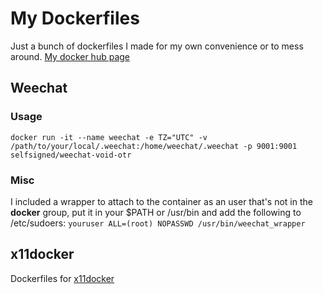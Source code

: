 # My Dockerfiles
Just a bunch of dockerfiles I made for my own convenience or to mess around.
[My docker hub page](https://hub.docker.com/u/selfsigned/)

## Weechat
### Usage
`docker run -it --name weechat -e TZ="UTC" -v /path/to/your/local/.weechat:/home/weechat/.weechat -p 9001:9001 selfsigned/weechat-void-otr`
### Misc
I included a wrapper to attach to the container as an user that's not in the __docker__ group, put it in your $PATH or /usr/bin and add the following to /etc/sudoers:
`youruser ALL=(root) NOPASSWD /usr/bin/weechat_wrapper`

## x11docker
Dockerfiles for [x11docker](https://github.com/mviereck/x11docker)
